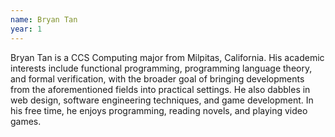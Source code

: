 ```yaml
---
name: Bryan Tan
year: 1
---
```


Bryan Tan is a CCS Computing major from Milpitas, California. His academic
interests include functional programming, programming language theory, and
formal verification, with the broader goal of bringing developments from the
aforementioned fields into practical settings. He also dabbles in web design,
software engineering techniques, and game development. In his free time, he
enjoys programming, reading novels, and playing video games.
